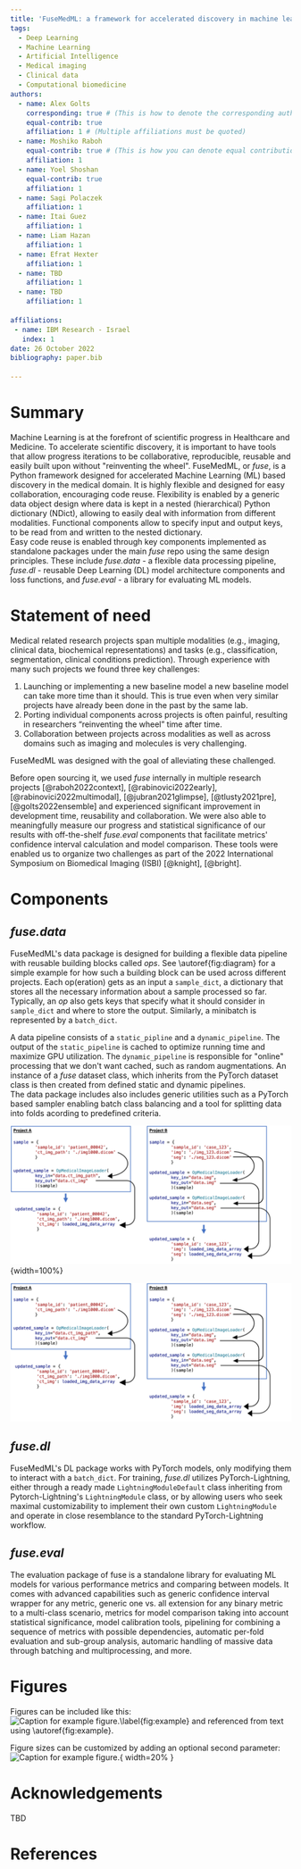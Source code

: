 ```yaml
---
title: 'FuseMedML: a framework for accelerated discovery in machine learning based biomedicine'
tags:
  - Deep Learning
  - Machine Learning
  - Artificial Intelligence
  - Medical imaging
  - Clinical data
  - Computational biomedicine
authors:
  - name: Alex Golts
    corresponding: true # (This is how to denote the corresponding author)
    equal-contrib: true
    affiliation: 1 # (Multiple affiliations must be quoted)
  - name: Moshiko Raboh
    equal-contrib: true # (This is how you can denote equal contributions between multiple authors)
    affiliation: 1
  - name: Yoel Shoshan
    equal-contrib: true
    affiliation: 1
  - name: Sagi Polaczek
    affiliation: 1
  - name: Itai Guez
    affiliation: 1
  - name: Liam Hazan
    affiliation: 1
  - name: Efrat Hexter
    affiliation: 1
  - name: TBD
    affiliation: 1
  - name: TBD
    affiliation: 1
  
affiliations:
 - name: IBM Research - Israel
   index: 1
date: 26 October 2022
bibliography: paper.bib

---
```


# Summary

Machine Learning is at the forefront of scientific progress in Healthcare and Medicine. To accelerate scientific discovery, it is important to have tools that allow progress iterations to be collaborative, reproducible, reusable and easily built upon without "reinventing the wheel".
FuseMedML, or *fuse*, is a Python framework designed for accelerated Machine Learning (ML) based discovery in the medical domain. It is highly flexible and designed for easy collaboration, encouraging code reuse. Flexibility is enabled by a generic data object design where data is kept in a nested (hierarchical) Python dictionary (NDict), allowing to easily deal with information from different modalities. Functional components allow to specify input and output keys, to be read from and written to the nested dictionary.  
Easy code reuse is enabled through key components implemented as standalone packages under the main *fuse* repo using the same design principles. These include *fuse.data* - a flexible data processing pipeline, *fuse.dl* - reusable Deep Learning (DL) model architecture components and loss functions, and *fuse.eval* - a library for evaluating ML models.

# Statement of need
Medical related research projects span multiple modalities (e.g., imaging, clinical data, biochemical representations) and tasks (e.g., classification, segmentation, clinical conditions prediction).
Through experience with many such projects we found three key challenges:
1. Launching or implementing a new baseline model a new baseline model can take more time than it should. This is true even when very similar projects have already been done in the past by the same lab. 
2. Porting individual components across projects is often painful, resulting in researchers “reinventing the wheel” time after time.
3. Collaboration between projects across modalities as well as across domains such as imaging and molecules is very challenging.  

FuseMedML was designed with the goal of alleviating these challenged.

Before open sourcing it, we used *fuse* internally in multiple research projects [@raboh2022context], [@rabinovici2022early], [@rabinovici2022multimodal], [@jubran2021glimpse], [@tlusty2021pre], [@golts2022ensemble] and experienced significant improvement in development time, reusability and collaboration. 
We were also able to meaningfully measure our progress and statistical significance of our results with off-the-shelf *fuse.eval* components that facilitate metrics' confidence interval calculation and model comparison. These tools were enabled us to organize two challenges as part of the 2022 International Symposium on Biomedical Imaging (ISBI) [@knight], [@bright].

# Components

## *fuse.data*
FuseMedML's data package is designed for building a flexible data pipeline with reusable building blocks called *ops*. See \autoref{fig:diagram} for a simple example for how such a building block can be used across different projects.
Each op(eration) gets as an input a `sample_dict`, a dictionary that stores all the necessary information about a sample processed so far. Typically, an *op* also gets keys that specify what it should consider in `sample_dict` and where to store the output. Similarly, a minibatch is represented by a `batch_dict`.

A data pipeline consists of a `static_pipline` and a `dynamic_pipeline`. 
The output of the `static_pipeline` is cached to optimize running time and maximize GPU utilization.
The `dynamic_pipeline` is responsible for "online" processing that we don't want cached, such as random augmentations.
An instance of a *fuse* dataset class, which inherits from the PyTorch dataset class is then created from defined static and dynamic pipelines.  
The data package includes also includes generic utilities such as a PyTorch based sampler enabling batch class balancing and a tool for splitting data into folds acording to predefined criteria.

![In this example a medical image loader is the reusable *fuse* component. Different projects can have different formats for their data samples, but they can all use OpMedicalImageLoader by providing the appropriate key names when calling it. In Project B the same key name is used for the input and output, resulting in the loaded image data overriding the image paths in the updated sample.\label{fig:diagram}](figures/diagram.png){width=100%}

![test caption](figures/diagram.png)

## *fuse.dl*
FuseMedML's DL package works with PyTorch models, only modifying them to interact with a `batch_dict`. For training, *fuse.dl* utilizes PyTorch-Lightning, either through a ready made `LightningModuleDefault` class inheriting from Pytorch-Lightning's `LightningModule` class, or by allowing users who seek maximal customizability to implement their own custom `LightningModule` and operate in close resemblance to the standard PyTorch-Lightning workflow.    

## *fuse.eval*
The evaluation package of fuse is a standalone library for evaluating ML models for various performance metrics and comparing between models. It comes with advanced capabilities such as generic confidence interval wrapper for any metric, generic one vs. all extension for any binary metric to a multi-class scenario, metrics for model comparison taking into account statistical significance, model calibration tools, pipelining for combining a sequence of metrics with possible dependencies, automatic per-fold evaluation and sub-group analysis, automaric handling of massive data through batching and multiprocessing, and more. 


# Figures

Figures can be included like this:
![Caption for example figure.\label{fig:example}](figure.png)
and referenced from text using \autoref{fig:example}.

Figure sizes can be customized by adding an optional second parameter:
![Caption for example figure.](figure.png){ width=20% }

# Acknowledgements

TBD

# References
